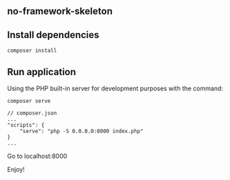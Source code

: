 no-framework-skeleton
----------------


Install dependencies
--------------------

    composer install

Run application
---------------

Using the PHP built-in server for development purposes with the command:

    composer serve
    
    // composer.json
    ...
    "scripts": {
        "serve": "php -S 0.0.0.0:8000 index.php"
    }
    ...

Go to localhost:8000

Enjoy!

